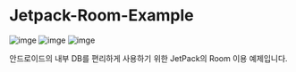 # Jetpack-Room-Example
![imge](https://img.shields.io/badge/ProjectType-SingleStudy-green) ![imge](https://img.shields.io/badge/Language-Kotlin-yellow) ![imge](https://img.shields.io/badge/Tools-AndroidStudio-blue)

안드로이드의 내부 DB를 편리하게 사용하기 위한 JetPack의 Room 이용 예제입니다.